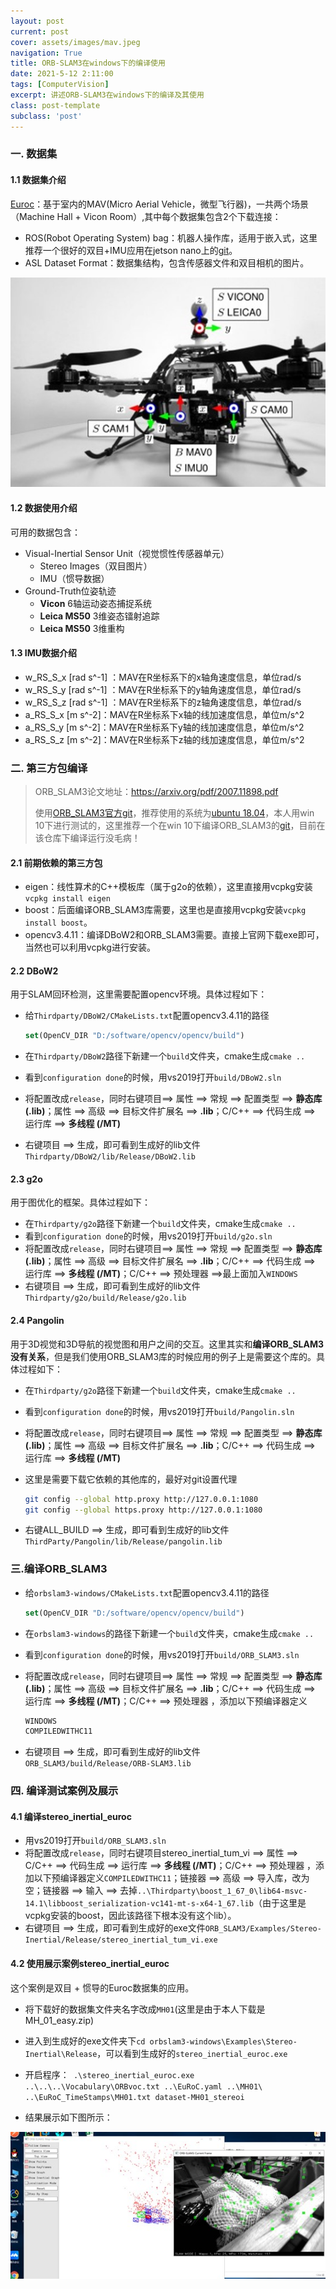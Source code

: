 ```yaml
---
layout: post
current: post
cover: assets/images/mav.jpeg
navigation: True
title: ORB-SLAM3在windows下的编译使用
date: 2021-5-12 2:11:00
tags: [ComputerVision]
excerpt: 讲述ORB-SLAM3在windows下的编译及其使用
class: post-template
subclass: 'post'
---
```



### 一. 数据集

#### 1.1 数据集介绍

[Euroc](https://projects.asl.ethz.ch/datasets/doku.php?id=kmavvisualinertialdatasets)：基于室内的MAV(Micro Aerial Vehicle，微型飞行器)，一共两个场景（Machine Hall + Vicon Room）,其中每个数据集包含2个下载连接：

* ROS(Robot Operating System) bag：机器人操作库，适用于嵌入式，这里推荐一个很好的双目+IMU应用在jetson nano上的[git](https://github.com/tau-adl/Position-Control-Using-ORBSLAM2-on-the-Jetson-Nano)。
* ASL Dataset Format：数据集结构，包含传感器文件和双目相机的图片。

![](https://raw.githubusercontent.com/yy2lyx/picgo/admin/img/orb_1.jpg)

#### 1.2 数据使用介绍

可用的数据包含：

* Visual-Inertial Sensor Unit（视觉惯性传感器单元）
  * Stereo Images（双目图片）
  * IMU（惯导数据）
* Ground-Truth位姿轨迹
  * **Vicon** 6轴运动姿态捕捉系统
  * **Leica MS50** 3维姿态镭射追踪
  * **Leica MS50** 3维重构

#### 1.3 IMU数据介绍

* w_RS_S_x [rad s^-1] ：MAV在R坐标系下的x轴角速度信息，单位rad/s
* w_RS_S_y [rad s^-1] ：MAV在R坐标系下的y轴角速度信息，单位rad/s
* w_RS_S_z [rad s^-1] ：MAV在R坐标系下的z轴角速度信息，单位rad/s
* a_RS_S_x [m s^-2]：MAV在R坐标系下x轴的线加速度信息，单位m/s^2
* a_RS_S_y [m s^-2]：MAV在R坐标系下y轴的线加速度信息，单位m/s^2
* a_RS_S_z [m s^-2]：MAV在R坐标系下z轴的线加速度信息，单位m/s^2

### 二. 第三方包编译

> ORB_SLAM3论文地址：https://arxiv.org/pdf/2007.11898.pdf
>
> 使用[ORB_SLAM3官方git](https://github.com/UZ-SLAMLab/ORB_SLAM3)，推荐使用的系统为[ubuntu 18.04](https://www.linuxidc.com/Linux/2019-02/156914.htm)，本人用win 10下进行测试的，这里推荐一个在win 10下编译ORB_SLAM3的[git](https://github.com/melhashash/orbslam3-windows)，目前在该仓库下编译运行没毛病！

#### 2.1 前期依赖的第三方包

* eigen：线性算术的C++模板库（属于g2o的依赖），这里直接用vcpkg安装`vcpkg install eigen`
* boost：后面编译ORB_SLAM3库需要，这里也是直接用vcpkg安装`vcpkg install boost`。
* opencv3.4.11：编译DBoW2和ORB_SLAM3需要。直接上官网下载exe即可，当然也可以利用vcpkg进行安装。

#### 2.2 DBoW2

用于SLAM回环检测，这里需要配置opencv环境。具体过程如下：

* 给`Thirdparty/DBoW2/CMakeLists.txt`配置opencv3.4.11的路径

  ```cmake
  set(OpenCV_DIR "D:/software/opencv/opencv/build")
  ```

* 在`Thirdparty/DBoW2`路径下新建一个`build`文件夹，cmake生成`cmake ..`

* 看到`configuration done`的时候，用vs2019打开`build/DBoW2.sln`

* 将配置改成`release`，同时右键项目==> 属性 ==> 常规 ==> 配置类型 ==> **静态库(.lib)**；属性 ==> 高级 ==> 目标文件扩展名 ==> **.lib**；C/C++ ==> 代码生成 ==> 运行库 ==> **多线程 (/MT)**

* 右键项目 ==> 生成，即可看到生成好的lib文件`Thirdparty/DBoW2/lib/Release/DBoW2.lib`

#### 2.3 g2o

用于图优化的框架。具体过程如下：

* 在`Thirdparty/g2o`路径下新建一个`build`文件夹，cmake生成`cmake ..`
* 看到`configuration done`的时候，用vs2019打开`build/g2o.sln`
* 将配置改成`release`，同时右键项目==> 属性 ==> 常规 ==> 配置类型 ==> **静态库(.lib)**；属性 ==> 高级 ==> 目标文件扩展名 ==> **.lib**；C/C++ ==> 代码生成 ==> 运行库 ==> **多线程 (/MT)**；C/C++ ==> 预处理器 ==>最上面加入`WINDOWS`
* 右键项目 ==> 生成，即可看到生成好的lib文件`Thirdparty/g2o/build/Release/g2o.lib`

#### 2.4 Pangolin

用于3D视觉和3D导航的视觉图和用户之间的交互。这里其实和**编译ORB_SLAM3没有关系**，但是我们使用ORB_SLAM3库的时候应用的例子上是需要这个库的。具体过程如下：

* 在`Thirdparty/g2o`路径下新建一个`build`文件夹，cmake生成`cmake ..`

* 看到`configuration done`的时候，用vs2019打开`build/Pangolin.sln`

* 将配置改成`release`，同时右键项目==> 属性 ==> 常规 ==> 配置类型 ==> **静态库(.lib)**；属性 ==> 高级 ==> 目标文件扩展名 ==> **.lib**；C/C++ ==> 代码生成 ==> 运行库 ==> **多线程 (/MT)**

* 这里是需要下载它依赖的其他库的，最好对git设置代理

  ```bash
  git config --global http.proxy http://127.0.0.1:1080
  git config --global https.proxy http://127.0.0.1:1080
  ```

* 右键ALL_BUILD ==> 生成，即可看到生成好的lib文件`ThirdParty/Pangolin/lib/Release/pangolin.lib`

### 三.编译ORB_SLAM3

* 给`orbslam3-windows/CMakeLists.txt`配置opencv3.4.11的路径

  ```cmake
  set(OpenCV_DIR "D:/software/opencv/opencv/build")
  ```

* 在`orbslam3-windows`的路径下新建一个`build`文件夹，cmake生成`cmake ..`

* 看到`configuration done`的时候，用vs2019打开`build/ORB_SLAM3.sln`

* 将配置改成`release`，同时右键项目==> 属性 ==> 常规 ==> 配置类型 ==> **静态库(.lib)**；属性 ==> 高级 ==> 目标文件扩展名 ==> **.lib**；C/C++ ==> 代码生成 ==> 运行库 ==> **多线程 (/MT)**；C/C++ ==> 预处理器 ，添加以下预编译器定义

  ```bash
  WINDOWS
  COMPILEDWITHC11
  ```

* 右键项目 ==> 生成，即可看到生成好的lib文件`ORB_SLAM3/build/Release/ORB-SLAM3.lib`

### 四. 编译测试案例及展示

#### 4.1 编译stereo_inertial_euroc

* 用vs2019打开`build/ORB_SLAM3.sln`
* 将配置改成`release`，同时右键项目stereo_inertial_tum_vi ==> 属性 ==> C/C++ ==> 代码生成 ==> 运行库 ==> **多线程 (/MT)**；C/C++ ==> 预处理器 ，添加以下预编译器定义`COMPILEDWITHC11`；链接器 ==> 高级 ==> 导入库，改为空；链接器 ==> 输入 ==> 去掉`..\Thirdparty\boost_1_67_0\lib64-msvc-14.1\libboost_serialization-vc141-mt-s-x64-1_67.lib`（由于这里是vcpkg安装的boost，因此该路径下根本没有这个lib）。
* 右键项目 ==> 生成，即可看到生成好的exe文件`ORB_SLAM3/Examples/Stereo-Inertial/Release/stereo_inertial_tum_vi.exe`

#### 4.2 使用展示案例stereo_inertial_euroc

这个案例是双目 + 惯导的Euroc数据集的应用。

* 将下载好的数据集文件夹名字改成`MH01`(这里是由于本人下载是MH_01_easy.zip)
* 进入到生成好的exe文件夹下`cd orbslam3-windows\Examples\Stereo-Inertial\Release`，可以看到生成好的`stereo_inertial_euroc.exe`

* 开启程序：` .\stereo_inertial_euroc.exe ..\..\..\Vocabulary\ORBvoc.txt ..\EuRoC.yaml ..\MH01\ ..\EuRoC_TimeStamps\MH01.txt dataset-MH01_stereoi`

* 结果展示如下图所示：

![](https://raw.githubusercontent.com/yy2lyx/picgo/admin/img/orb_2.jpg)



